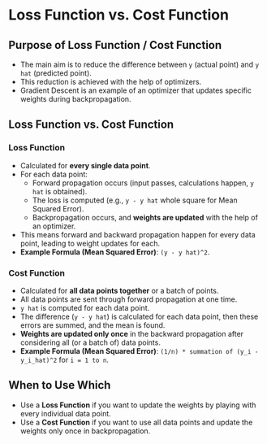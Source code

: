 # Loss Function vs. Cost Function

## Purpose of Loss Function / Cost Function
*   The main aim is to reduce the difference between `y` (actual point) and `y hat` (predicted point).
*   This reduction is achieved with the help of optimizers.
*   Gradient Descent is an example of an optimizer that updates specific weights during backpropagation.

## Loss Function vs. Cost Function

### Loss Function
*   Calculated for **every single data point**.
*   For each data point:
    *   Forward propagation occurs (input passes, calculations happen, `y hat` is obtained).
    *   The loss is computed (e.g., `y - y hat` whole square for Mean Squared Error).
    *   Backpropagation occurs, and **weights are updated** with the help of an optimizer.
*   This means forward and backward propagation happen for every data point, leading to weight updates for each.
*   **Example Formula (Mean Squared Error)**: `(y - y hat)^2`.

### Cost Function
*   Calculated for **all data points together** or a batch of points.
*   All data points are sent through forward propagation at one time.
*   `y hat` is computed for each data point.
*   The difference (`y - y hat`) is calculated for each data point, then these errors are summed, and the mean is found.
*   **Weights are updated only once** in the backward propagation after considering all (or a batch of) data points.
*   **Example Formula (Mean Squared Error)**: `(1/n) * summation of (y_i - y_i_hat)^2` for `i = 1 to n`.

## When to Use Which
*   Use a **Loss Function** if you want to update the weights by playing with every individual data point.
*   Use a **Cost Function** if you want to use all data points and update the weights only once in backpropagation.